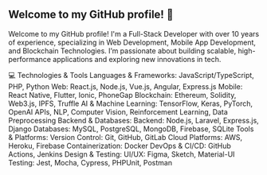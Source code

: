 ## Welcome to my GitHub profile! 👋

Welcome to my GitHub profile! I'm a Full-Stack Developer with over 10 years of experience, specializing in Web Development, Mobile App Development, and Blockchain Technologies. I’m passionate about building scalable, high-performance applications and exploring new innovations in tech.

💻 Technologies & Tools
Languages & Frameworks:
JavaScript/TypeScript, PHP, Python
Web: React.js, Node.js, Vue.js, Angular, Express.js
Mobile: React Native, Flutter, Ionic, PhoneGap
Blockchain: Ethereum, Solidity, Web3.js, IPFS, Truffle
AI & Machine Learning: TensorFlow, Keras, PyTorch, OpenAI APIs, NLP, Computer Vision, Reinforcement Learning, Data Preprocessing
Backend & Databases:
Backend: Node.js, Laravel, Express.js, Django
Databases: MySQL, PostgreSQL, MongoDB, Firebase, SQLite
Tools & Platforms:
Version Control: Git, GitHub, GitLab
Cloud Platforms: AWS, Heroku, Firebase
Containerization: Docker
DevOps & CI/CD: GitHub Actions, Jenkins
Design & Testing:
UI/UX: Figma, Sketch, Material-UI
Testing: Jest, Mocha, Cypress, PHPUnit, Postman

